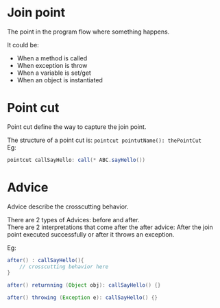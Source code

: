# Join point
The point in the program flow where something happens.

It could be:
* When a method is called
* When exception is throw
* When a variable is set/get
* When an object is instantiated

# Point cut
Point cut define the way to capture the join point.

The structure of a point cut is: `pointcut pointutName(): thePointCut`  
Eg:
```java
pointcut callSayHello: call(* ABC.sayHello())
```

# Advice
Advice describe the crosscutting behavior.

There are 2 types of Advices: before and after.  
There are 2 interpretations that come after the after advice: After the join point executed successfully or after it throws an exception.

Eg:
```java
after() : callSayHello(){
    // crosscutting behavior here
}

after() returnning (Object obj): callSayHello() {}

after() throwing (Exception e): callSayHello() {}
```
